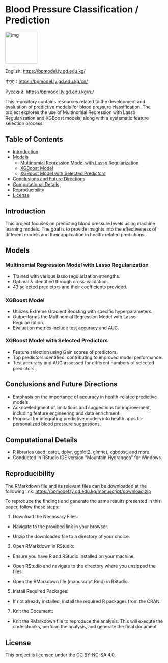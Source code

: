 # Blood Pressure Classification / Prediction

<img src="https://bpmodel.ly.gd.edu.kg/img/Free-blood-pressure.png" width="100px" alt="img">

English: https://bpmodel.ly.gd.edu.kg/

中文：https://bpmodel.ly.gd.edu.kg/cn/

Русский: https://bpmodel.ly.gd.edu.kg/ru/

This repository contains resources related to the development and evaluation of predictive models for blood pressure classification. The project explores the use of Multinomial Regression with Lasso Regularization and XGBoost models, along with a systematic feature selection process.

## Table of Contents

- [Introduction](#introduction)
- [Models](#models)
  - [Multinomial Regression Model with Lasso Regularization](#multinomial-regression-model-with-lasso-regularization)
  - [XGBoost Model](#xgboost-model)
  - [XGBoost Model with Selected Predictors](#xgboost-model-with-selected-predictors)
- [Conclusions and Future Directions](#conclusions-and-future-directions)
- [Computational Details](#computational-details)
- [Reproducibility](#reproducibility)
- [License](#license)

## Introduction

This project focuses on predicting blood pressure levels using machine learning models. The goal is to provide insights into the effectiveness of different models and their application in health-related predictions.

## Models

### Multinomial Regression Model with Lasso Regularization

- Trained with various lasso regularization strengths.
- Optimal λ identified through cross-validation.
- 43 selected predictors and their coefficients provided.

### XGBoost Model

- Utilizes Extreme Gradient Boosting with specific hyperparameters.
- Outperforms the Multinomial Regression Model with Lasso Regularization.
- Evaluation metrics include test accuracy and AUC.

### XGBoost Model with Selected Predictors

- Feature selection using Gain scores of predictors.
- Top predictors identified, contributing to improved model performance.
- Test accuracy and AUC assessed for different numbers of selected predictors.

## Conclusions and Future Directions

- Emphasis on the importance of accuracy in health-related predictive models.
- Acknowledgment of limitations and suggestions for improvement, including feature engineering and data enrichment.
- Proposal for integrating predictive models into health apps for personalized blood pressure suggestions.

## Computational Details

- R libraries used: caret, dplyr, ggplot2, glmnet, xgboost, and more.
- Conducted in RStudio IDE version "Mountain Hydrangea" for Windows.

## Reproducibility

The RMarkdown file and its relevant files can be downloaded at the following link: https://bpmodel.ly.gd.edu.kg/manuscript/download.zip

To reproduce the findings and generate the same results presented in this paper, follow these steps:

1. Download the Necessary Files:

- Navigate to the provided link in your browser.

- Unzip the downloaded file to a directory of your choice.

3. Open RMarkdown in RStudio:
   
- Ensure you have R and RStudio installed on your machine.

- Open RStudio and navigate to the directory where you unzipped the files.

- Open the RMarkdown file (manuscript.Rmd) in RStudio.

5. Install Required Packages:

- If not already installed, install the required R packages from the CRAN.

7. Knit the Document:
   
- Knit the RMarkdown file to reproduce the analysis. This will execute the code chunks, perform the
analysis, and generate the final document.

## License

This project is licensed under the [CC BY-NC-SA 4.0](https://creativecommons.org/licenses/by-nc-sa/4.0/).
